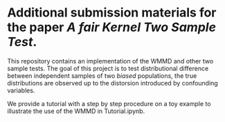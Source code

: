 # Additional submission materials for the paper *A fair Kernel Two Sample Test*.

This repository contains an implementation of the WMMD and other two sample tests. The goal of this project is to test distributional difference between independent samples of two *biased* populations, the true distributions are observed up to the distorsion introduced by confounding variables.

We provide a tutorial with a step by step procedure on a toy example to illustrate the use of the WMMD in Tutorial.ipynb.
